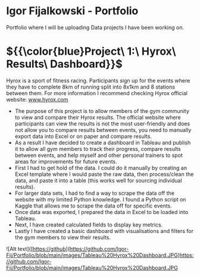 # Igor Fijalkowski - Portfolio
Portfolio where I will be uploading Data projects I have been working on.

# ${{\color{blue}Project\ 1:\ Hyrox\ Results\ Dashboard}}$

Hyrox is a sport of fitness racing. Participants sign up for the events where they have to complete 8km of running split into 8x1km and 8 stations between them. For more information I recommend checking Hyrox official website: www.hyrox.com

* The purpose of this project is to allow members of the gym community to view and compare their Hyrox results. The official website where participants can view the results is not the most user-friendly and does not allow you to compare results between events, you need to manually export data into Excel or on paper and compare results.
* As a result I have decided to create a dashboard in Tableau and publish it to allow all gym members to track their progress, compare results between events, and help myself and other personal trainers to spot areas for improvements for future events.
* First I had to get hold of the data. I could do it manually by creating an Excel template where I would paste the raw data, then process/clean the data, and paste it into a table (this works well for sourcing individual results).
* For larger data sets, I had to find a way to scrape the data off the website with my limited Python knowledge. I found a Python script on Kaggle that allows me to scrape the data off for specific events.
* Once data was exported, I prepared the data in Excel to be loaded into Tableau.
* Next, I have created calculated fields to display key metrics.
* Lastly I have created a basic dashboard with visualisations and filters for the gym members to view their results.

![Alt text]([[https://github](https://github.com/Igor-Fij/Portfolio/blob/main/images/Tableau%20Hyrox%20Dashboard.JPG)](https://github.com/Igor-Fij/Portfolio/blob/main/images/Tableau%20Hyrox%20Dashboard.JPG)https://github.com/Igor-Fij/Portfolio/blob/main/images/Tableau%20Hyrox%20Dashboard.JPG
